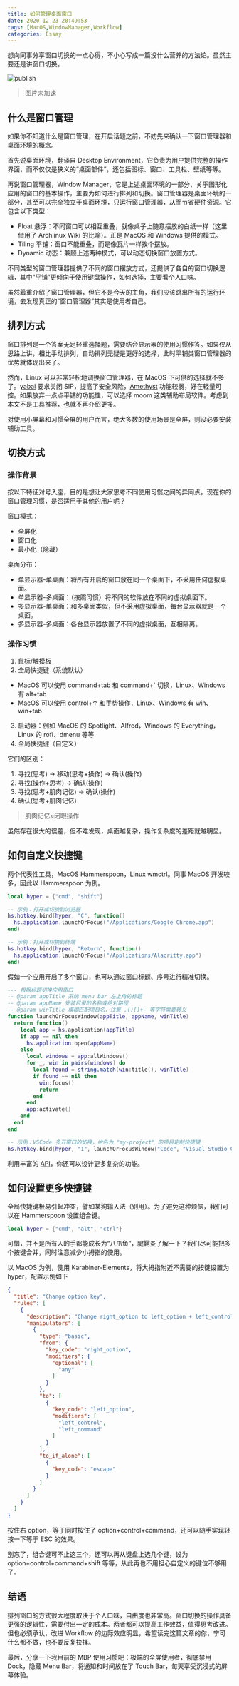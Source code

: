 ```yaml
---
title: 如何管理桌面窗口
date: 2020-12-23 20:49:53
tags: [MacOS,WindowManager,Workflow]
categories: Essay
---
```


想向同事分享窗口切换的一点心得，不小心写成一篇没什么营养的方法论。虽然主要还是讲窗口切换。

<!--more-->

![publish](/image/window-manager/loop.gif)
> 图片未加速

## 什么是窗口管理

如果你不知道什么是窗口管理，在开启话题之前，不妨先来确认一下窗口管理器和桌面环境的概念。

首先说桌面环境，翻译自 Desktop Environment，它负责为用户提供完整的操作界面，而不仅仅是狭义的“桌面部件”，还包括图标、窗口、工具栏、壁纸等等。

再说窗口管理器，Window Manager，它是上述桌面环境的一部分，关乎图形化应用的窗口的基本操作，主要为如何进行排列和切换。窗口管理器是桌面环境的一部分，甚至可以完全独立于桌面环境，只运行窗口管理器，从而节省硬件资源。它包含以下类型：

- Float 悬浮：不同窗口可以相互重叠，就像桌子上随意摆放的白纸一样（这里借用了 Archlinux Wiki 的比喻）。正是 MacOS 和 Windows 提供的模式。
- Tiling 平铺：窗口不能重叠，而是像瓦片一样挨个摆放。
- Dynamic 动态：兼顾上述两种模式，可以动态切换窗口放置方式。

不同类型的窗口管理器提供了不同的窗口摆放方式，还提供了各自的窗口切换逻辑，其中“平铺”更倾向于使用键盘操作，如何选择，主要看个人口味。

虽然着重介绍了窗口管理器，但它不是今天的主角，我们应该跳出所有的运行环境，去发现真正的“窗口管理器”其实是使用者自己。

## 排列方式

窗口排列是一个答案无足轻重选择题，需要结合显示器的使用习惯作答。如果仅从思路上讲，相比手动排列，自动排列无疑是更好的选择，此时平铺类窗口管理器的优势就体现出来了。

然而，Linux 可以非常轻松地调换窗口管理器，在 MacOS 下可供的选择就不多了。[yabai](https://github.com/koekeishiya/yabai) 要求关闭 SIP，提高了安全风险，[Amethyst](https://github.com/ianyh/Amethyst) 功能较弱，好在轻量可控。如果放弃一点点平铺的功能性，可以选择 moom 这类辅助布局软件。考虑到本文不是工具推荐，也就不再介绍更多。

对使用小屏幕和习惯全屏的用户而言，绝大多数的使用场景是全屏，则没必要安装辅助工具。

## 切换方式

### 操作背景

按以下特征对号入座，目的是想让大家思考不同使用习惯之间的异同点。现在你的窗口管理习惯，是否适用于其他的用户呢？

窗口模式：

-   全屏化
-   窗口化
-   最小化（隐藏）

桌面分布：

-   单显示器-单桌面：将所有开启的窗口放在同一个桌面下，不采用任何虚拟桌面。
-   单显示器-多桌面：（按照习惯）将不同的软件放在不同的虚拟桌面下。
-   多显示器-单桌面：和多桌面类似，但不采用虚拟桌面，每台显示器就是一个桌面。
-   多显示器-多桌面：各台显示器放置了不同的虚拟桌面，互相隔离。

### 操作习惯

1. 鼠标/触摸板
2. 全局快捷键（系统默认）
  - MacOS 可以使用 command+tab 和 command+\` 切换，Linux、Windows 有 alt+tab
  - MacOS 可以使用 control+↑ 和手势操作，Linux、Windows 有 win、win+tab
3. 启动器：例如 MacOS 的 Spotlight、Alfred，Windows 的 Everything，Linux 的 rofi、dmenu 等等
4. 全局快捷键（自定义）

它们的区别：

1. 寻找(思考) -&gt; 移动(思考+操作) -&gt; 确认(操作)
2. 寻找(操作+思考) -&gt; 确认(操作)
3. 寻找(思考+肌肉记忆) -&gt; 确认(操作)
4. 确认(思考+肌肉记忆)

> 肌肉记忆≈闭眼操作

虽然存在很大的误差，但不难发现，桌面越复杂，操作复杂度的差距就越明显。

## 如何自定义快捷键

两个代表性工具，MacOS Hammerspoon，Linux wmctrl。同事 MacOS 开发较多，因此以 Hammerspoon 为例。

``` lua
local hyper = {"cmd", "shift"}

-- 示例：打开或切换到浏览器
hs.hotkey.bind(hyper, "C", function()
  hs.application.launchOrFocus("/Applications/Google Chrome.app")
end)

-- 示例：打开或切换到终端
hs.hotkey.bind(hyper, "Return", function()
  hs.application.launchOrFocus("/Applications/Alacritty.app")
end)
```

假如一个应用开启了多个窗口，也可以通过窗口标题、序号进行精准切换。

``` lua
--- 根据标题切换应用窗口
-- @param appTitle 系统 menu bar 左上角的标题
-- @param appName 安装目录的名称或绝对路径
-- @param winTitle 模糊匹配项目名，注意 .()[]+- 等字符需要转义
function launchOrFocusWindow(appTitle, appName, winTitle)
  return function()
    local app = hs.application(appTitle)
    if app == nil then
      hs.application.open(appName)
    else
      local windows = app:allWindows()
      for _, win in pairs(windows) do
        local found = string.match(win:title(), winTitle)
        if found ~= nil then
          win:focus()
          return
        end
      end
      app:activate()
    end
  end
end

-- 示例：VSCode 多开窗口的切换，给名为 "my-project" 的项目定制快捷键
hs.hotkey.bind(hyper, "1", launchOrFocusWindow("Code", "Visual Studio Code", "my%-project"))
```

利用丰富的 [API](https://www.hammerspoon.org/docs)，你还可以设计更多复杂的功能。

## 如何设置更多快捷键

全局快捷键极易引起冲突，譬如某狗输入法（别用）。为了避免这种烦恼，我们可以在 Hammerspoon 设置组合键。

``` lua
local hyper = {"cmd", "alt", "ctrl"}
```

可惜，并不是所有人的手都能成长为“八爪鱼”，腱鞘炎了解一下？我们尽可能把多个按键合并，同时注意减少小拇指的使用。

以 MacOS 为例，使用 Karabiner-Elements，将大拇指附近不需要的按键设置为 hyper，配置示例如下

``` json
{
  "title": "Change option key",
  "rules": [
    {
      "description": "Change right_option to left_option + left_control + left_command if pressed with other keys, to escape if pressed alone.",
      "manipulators": [
        {
          "type": "basic",
          "from": {
            "key_code": "right_option",
            "modifiers": {
              "optional": [
                "any"
              ]
            }
          },
          "to": [
            {
              "key_code": "left_option",
              "modifiers": [
                "left_control",
                "left_command"
              ]
            }
          ],
          "to_if_alone": [
            {
              "key_code": "escape"
            }
          ]
        }
      ]
    }
  ]
}
```

按住右 option，等于同时按住了 option+control+command，还可以随手实现轻按一下等于 ESC 的效果。

别忘了，组合键可不止这三个，还可以再从键盘上选几个键，设为 option+control+command+shift 等等，从此再也不用担心自定义的键位不够用了。

## 结语

排列窗口的方式很大程度取决于个人口味，自由度也非常高。窗口切换的操作具备更强的逻辑性，需要付出一定的成本。两者都可以提高工作效益，值得思考改进。但也必须承认，改进 Workflow 的边际效应明显，希望读完这篇文章的你，宁可什么都不做，也不要反复抉择。

最后，分享一下我目前的 MBP 使用习惯吧：极端的全屏使用者，彻底禁用 Dock，隐藏 Menu Bar，将通知和时间放在了 Touch Bar，每天享受沉浸式的屏幕体验。
